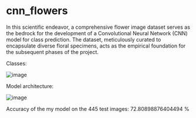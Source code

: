 # cnn_flowers

In this scientific endeavor, a comprehensive flower image dataset serves as the bedrock for the development of a Convolutional Neural Network (CNN) model for class prediction. The dataset, meticulously curated to encapsulate diverse floral specimens, acts as the empirical foundation for the subsequent phases of the project. 

Classes:
  
  ![image](https://github.com/sxvxmx/cnn_flowers/assets/115085796/5a2c5240-ebe8-4d83-9814-f327c71cca43)

Model architecture:
  
  ![image](https://github.com/sxvxmx/cnn_flowers/assets/115085796/5637c2e0-3381-451d-93f6-0d45912467b8)

Accuracy of the my model on the 445 test images: 72.80898876404494 %

